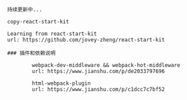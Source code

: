 ####

	持续更新中...

	copy-react-start-kit

	Learning from react-start-kit
	url: https://github.com/jovey-zheng/react-start-kit

	### 插件和依赖说明

			webpack-dev-middleware && webpack-hot-middleware
			url: https://www.jianshu.com/p/de2033797696

			html-webpack-plugin
			url: https://www.jianshu.com/p/c1dcc7c7bf52